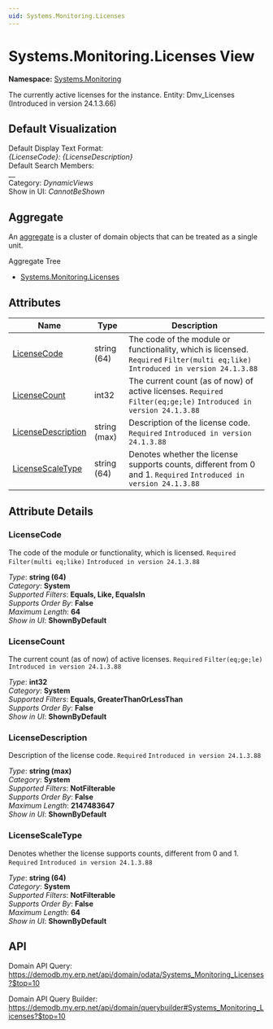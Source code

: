 ```yaml
---
uid: Systems.Monitoring.Licenses
---
```

# Systems.Monitoring.Licenses View

**Namespace:** [Systems.Monitoring](Systems.Monitoring.md)  

The currently active licenses for the instance. Entity: Dmv_Licenses (Introduced in version 24.1.3.66)

## Default Visualization
Default Display Text Format:  
_{LicenseCode}: {LicenseDescription}_  
Default Search Members:  
__  
Category:  _DynamicViews_  
Show in UI:  _CannotBeShown_  

## Aggregate
An [aggregate](https://docs.erp.net/tech/advanced/concepts/aggregates.html) is a cluster of domain objects that can be treated as a single unit.  

Aggregate Tree  
* [Systems.Monitoring.Licenses](Systems.Monitoring.Licenses.md)  

## Attributes

| Name | Type | Description |
| ---- | ---- | --- |
| [LicenseCode](Systems.Monitoring.Licenses.md#licensecode) | string (64) | The code of the module or functionality, which is licensed. `Required` `Filter(multi eq;like)` `Introduced in version 24.1.3.88` 
| [LicenseCount](Systems.Monitoring.Licenses.md#licensecount) | int32 | The current count (as of now) of active licenses. `Required` `Filter(eq;ge;le)` `Introduced in version 24.1.3.88` 
| [LicenseDescription](Systems.Monitoring.Licenses.md#licensedescription) | string (max) | Description of the license code. `Required` `Introduced in version 24.1.3.88` 
| [LicenseScaleType](Systems.Monitoring.Licenses.md#licensescaletype) | string (64) | Denotes whether the license supports counts, different from 0 and 1. `Required` `Introduced in version 24.1.3.88` 


## Attribute Details

### LicenseCode

The code of the module or functionality, which is licensed. `Required` `Filter(multi eq;like)` `Introduced in version 24.1.3.88`

_Type_: **string (64)**  
_Category_: **System**  
_Supported Filters_: **Equals, Like, EqualsIn**  
_Supports Order By_: **False**  
_Maximum Length_: **64**  
_Show in UI_: **ShownByDefault**  

### LicenseCount

The current count (as of now) of active licenses. `Required` `Filter(eq;ge;le)` `Introduced in version 24.1.3.88`

_Type_: **int32**  
_Category_: **System**  
_Supported Filters_: **Equals, GreaterThanOrLessThan**  
_Supports Order By_: **False**  
_Show in UI_: **ShownByDefault**  

### LicenseDescription

Description of the license code. `Required` `Introduced in version 24.1.3.88`

_Type_: **string (max)**  
_Category_: **System**  
_Supported Filters_: **NotFilterable**  
_Supports Order By_: **False**  
_Maximum Length_: **2147483647**  
_Show in UI_: **ShownByDefault**  

### LicenseScaleType

Denotes whether the license supports counts, different from 0 and 1. `Required` `Introduced in version 24.1.3.88`

_Type_: **string (64)**  
_Category_: **System**  
_Supported Filters_: **NotFilterable**  
_Supports Order By_: **False**  
_Maximum Length_: **64**  
_Show in UI_: **ShownByDefault**  


## API

Domain API Query:
<https://demodb.my.erp.net/api/domain/odata/Systems_Monitoring_Licenses?$top=10>

Domain API Query Builder:
<https://demodb.my.erp.net/api/domain/querybuilder#Systems_Monitoring_Licenses?$top=10>

